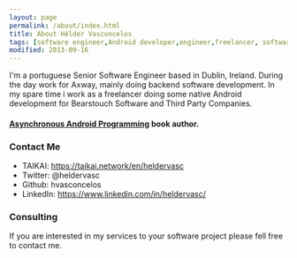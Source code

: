 ```yaml
---
layout: page
permalink: /about/index.html
title: About Hélder Vasconcelos
tags: [software engineer,Android developer,engineer,freelancer, software, developer, resume]
modified: 2013-09-16
---
```


I'm a portuguese Senior Software Engineer based in Dublin, Ireland. During the day work for Axway, mainly doing backend software development. In my spare time i work as a freelancer doing some native Android development for Bearstouch Software and Third Party Companies.

#### [Asynchronous Android Programming](https://www.packtpub.com/application-development/asynchronous-android) book author.

### Contact Me

* TAIKAI: https://taikai.network/en/heldervasc
* Twitter: @heldervasc
* Github: hvasconcelos
* LinkedIn: https://www.linkedin.com/in/heldervasc/

### Consulting

If you are interested in my services to your software project please fell free to contact me.



